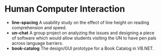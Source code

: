 # Human Computer Interaction

 * **line-spacing** A usability study on the effect of line height on reading
   comprehension and speed.
 * **un-chat** A group project on analyzing the issues and designing a piece of
   software which would allow students visiting the UN to have pen pals across
language barriers.
 * **book-catalog** The design/GUI prototype for a Book Catalog in VB.NET.
